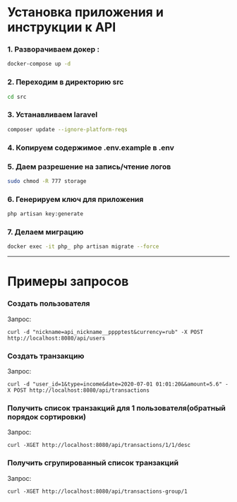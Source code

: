 # Установка приложения и инструкции к API

### 1. Разворачиваем докер :
```sh
docker-compose up -d
```
### 2. Переходим в директорию src
```sh
cd src
```

### 3. Устанавливаем laravel
```sh
composer update --ignore-platform-reqs
```

### 4. Копируем содержимое .env.example в .env

### 5. Даем разрешение на запись/чтение логов 
```sh
sudo chmod -R 777 storage
```

### 6. Генерируем ключ для приложения 
```sh
php artisan key:generate
```

### 7. Делаем миграцию 
```sh
docker exec -it php_ php artisan migrate --force
```



___
# Примеры запросов
### Создать пользователя
Запрос:
```
curl -d "nickname=api_nickname__pppptest&currency=rub" -X POST http://localhost:8080/api/users
```

### Создать транзакцию
Запрос:
```
curl -d "user_id=1&type=income&date=2020-07-01 01:01:20&&amount=5.6" -X POST http://localhost:8080/api/transactions
```

### Получить список транзакций для 1 пользователя(обратный порядок сортировки)
Запрос:
```
curl -XGET http://localhost:8080/api/transactions/1/1/desc
```


### Получить сгрупированный список транзакций
Запрос:
```
curl -XGET http://localhost:8080/api/transactions-group/1
```
